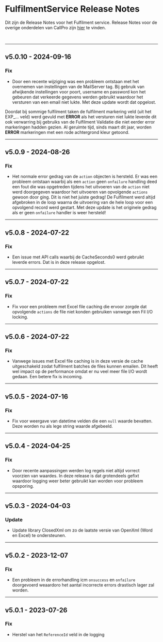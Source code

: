 # FulfilmentService Release Notes
Dit zijn de Release Notes voor het Fulfilment service.  Release Notes voor de overige onderdelen van CallPro zijn [hier](/releases/v5/release-notes) te vinden.

<br/>

*** 
## v5.0.10 - 2024-09-16
### Fix
- Door een recente wijziging was een probleem ontstaan met het overnemen van instellingen van de MailServer tag. Bij gebruik van afwijkende instellingen voor poort, username en password kon het gebeuren dat verkeerde gegevens werden gebruikt waardoor het versturen van een email niet lukte. Met deze update wordt dat opgelost.

Doordat bij sommige fulfilment taken de fulfilment markering veld (uit het EXP_... veld) werd gevuld met **ERROR** als het versturen niet lukte leverde dit ook verwarring bij gebruiks van de Fulfilment Validatie die niet eerder error markeringen hadden gezien. Al geruimte tijd, sinds maart dit jaar, worden **ERROR** markeringen met een rode achtergrond kleur getoond.

*** 
## v5.0.9 - 2024-08-26
### Fix
- Het normale error gedrag van de `action` objecten is hersteld. Er was een probleem ontstaan waarbij als een `action` geen `onfailure` handling deed een fout die was opgetreden tijdens het uitvoeren van de `action` niet werd doorgegeven waardoor het uitvoeren van opvolgende `actions` gewoon door ging. Dit is niet het juiste gedrag! De Fulfilment werd altijd afgebroken in de loop waarna de uitvoering van de hele loop voor een opvolgend record werd gestart.
Met deze update is het originele gedrag als er geen `onfailure` handler is weer hersteld!

*** 
## v5.0.8 - 2024-07-22
### Fix
- Een issue met API calls waarbij de CacheSeconds0 werd gebruikt leverde errors. Dat is in deze release opgelost.

*** 
## v5.0.7 - 2024-07-22
### Fix
- Fix voor een probleem met Excel file caching die ervoor zorgde dat opvolgende `actions` de file niet konden gebruiken vanwege een Fil I/O locking.

*** 
## v5.0.6 - 2024-07-22
### Fix
- Vanwege issues met Excel file caching is in deze versie de cache uitgeschakeld zodat fulfilment batches de files kunnen emailen. Dit heeft wel impact op de performance omdat er nu veel meer file I/O wordt gedaan. Een betere fix is incoming.

*** 
## v5.0.5 - 2024-07-16
### Fix
- Fix voor weergave van datetime velden die een `null` waarde bevatten. Deze worden nu als lege string waarde afgebeeld.

*** 
## v5.0.4 - 2024-04-25
### Fix
- Door recente aanpassingen werden log regels niet altijd vorrect voorzien van waardes. In deze release is dat grotendeels gefixt waardoor logging weer beter gebruikt kan worden voor probleem opsporing.

*** 
## v5.0.3 - 2024-04-03
### Update
- Update library ClosedXml om zo de laatste versie van OpenXml (Word en Excel) te ondersteunen.

*** 
## v5.0.2 - 2023-12-07
### Fix
- Een probleem in de errorhandling icm `onsuccess` en `onfailure` doorgevoerd weaardoro het aantal incorrecte errors drastisch lager zal worden.

*** 
## v5.0.1 - 2023-07-26
### Fix
- Herstel van het `ReferenceId` veld in de logging
